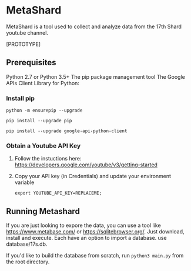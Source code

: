 # MetaShard

MetaShard is a tool used to collect and analyze data from the 17th Shard youtube channel.

[PROTOTYPE]

## Prerequisites

Python 2.7 or Python 3.5+
The pip package management tool
The Google APIs Client Library for Python:

### Install pip

`python -m ensurepip --upgrade`

`pip install --upgrade pip`

`pip install --upgrade google-api-python-client`

### Obtain a Youtube API Key

1. Follow the instuctions here: https://developers.google.com/youtube/v3/getting-started
2. Copy your API key (in Credentials) and update your environment variable

   `export YOUTUBE_API_KEY=REPLACEME;`

## Running Metashard

If you are just looking to expore the data, you can use a tool like https://www.metabase.com/ or https://sqlitebrowser.org/. Just download, install and execute. Each have an option to import a database. use database/17s.db.

If you'd like to build the database from scratch, run `python3 main.py` from the root directory.
